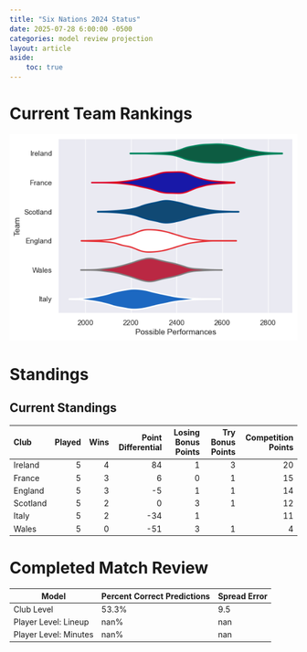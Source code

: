 ```yaml
---  
title: "Six Nations 2024 Status"  
date: 2025-07-28 6:00:00 -0500  
categories: model review projection  
layout: article  
aside:  
    toc: true  
---
```

# Current Team Rankings


![Club Rankings](plots/rankings_Six_Nations_2024.png)
# Standings

## Current Standings


| Club     |   Played |   Wins |   Point Differential |   Losing Bonus Points |   Try Bonus Points |   Competition Points |
|:---------|---------:|-------:|---------------------:|----------------------:|-------------------:|---------------------:|
| Ireland  |        5 |      4 |                   84 |                     1 |                  3 |                   20 |
| France   |        5 |      3 |                    6 |                     0 |                  1 |                   15 |
| England  |        5 |      3 |                   -5 |                     1 |                  1 |                   14 |
| Scotland |        5 |      2 |                    0 |                     3 |                  1 |                   12 |
| Italy    |        5 |      2 |                  -34 |                     1 |                    |                   11 |
| Wales    |        5 |      0 |                  -51 |                     3 |                  1 |                    4 |



# Completed Match Review


| Model | Percent Correct Predictions | Spread Error |
| ------ | ------ | ------ |
| Club Level | 53.3% | 9.5 |
| Player Level: Lineup | nan% | nan |
| Player Level: Minutes | nan% | nan |

